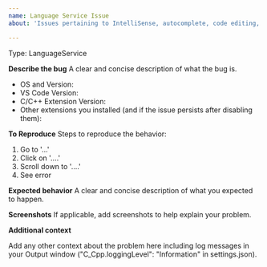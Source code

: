 ```yaml
---
name: Language Service Issue
about: 'Issues pertaining to IntelliSense, autocomplete, code editing, etc. '

---
```


Type: LanguageService
<!-- Input information below -->
**Describe the bug**
A clear and concise description of what the bug is.


<!-- Please review existing issues and our (documentation)[https://github.com/microsoft/vscode-cpptools/tree/master/Documentation] prior to filing an issue. -->
- OS and Version:
- VS Code Version:
- C/C++ Extension Version:
- Other extensions you installed (and if the issue persists after disabling them):

**To Reproduce**
Steps to reproduce the behavior:
<!-- Provide a code sample including configuration files such as c_cpp_properties.json -->
1. Go to '...'
2. Click on '....'
3. Scroll down to '....'
4. See error

**Expected behavior**
A clear and concise description of what you expected to happen.

**Screenshots**
If applicable, add screenshots to help explain your problem.

**Additional context**
<!--   Call Stacks: For bugs like crashes, deadlocks, infinite loops, etc. that we are not able to repro and for which the call stack may be useful, please attach a debugger and/or create a dmp and provide the call stacks. Starting with 0.17.3, Windows binaries have symbols available in VS Code by setting your "symbolSearchPath" to "http://msdl.microsoft.com/download/symbols". -->
Add any other context about the problem here including log messages in your Output window ("C_Cpp.loggingLevel": "Information" in settings.json).
